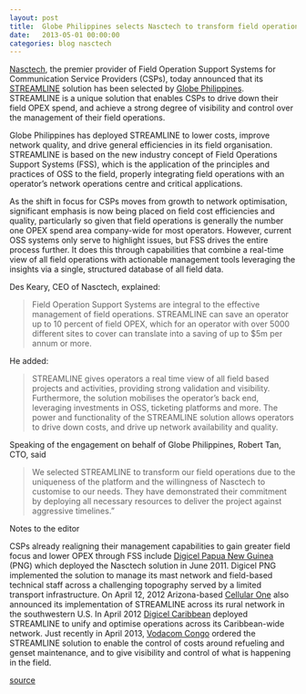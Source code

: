 ```yaml
---
layout: post
title:  Globe Philippines selects Nasctech to transform field operations
date:   2013-05-01 00:00:00
categories: blog nasctech
---
```


[Nasctech][nasctech], the premier provider of Field Operation Support Systems for Communication Service Providers (CSPs), today announced that its [STREAMLINE][streamline] solution has been selected by [Globe Philippines][globe]. STREAMLINE is a unique solution that enables CSPs to drive down their field OPEX spend, and achieve a strong degree of visibility and control over the management of their field operations.

Globe Philippines has deployed STREAMLINE to lower costs, improve network quality, and drive general efficiencies in its field organisation. STREAMLINE is based on the new industry concept of Field Operations Support Systems (FSS), which is the application of the principles and practices of OSS to the field, properly integrating field operations with an operator’s network operations centre and critical applications.

As the shift in focus for CSPs moves from growth to network optimisation, significant emphasis is now being placed on field cost efficiencies and quality, particularly so given that field operations is generally the number one OPEX spend area company-wide for most operators. However, current OSS systems only serve to highlight issues, but FSS drives the entire process further. It does this through capabilities that combine a real-time view of all field operations with actionable management tools leveraging the insights via a single, structured database of all field data.

Des Keary, CEO of Nasctech, explained:
> Field Operation Support Systems are integral to the effective management of field operations. STREAMLINE can save an operator up to 10 percent of field OPEX, which for an operator with over 5000 different sites to cover can translate into a saving of up to $5m per annum or more.

He added:

> STREAMLINE gives operators a real time view of all field based projects and activities, providing strong validation and visibility. Furthermore, the solution mobilises the operator’s back end, leveraging investments in OSS, ticketing platforms and more. The power and functionality of the STREAMLINE solution allows operators to drive down costs, and drive up network availability and quality.

Speaking of the engagement on behalf of Globe Philippines, Robert Tan, CTO, said

> We selected STREAMLINE to transform our field operations due to the uniqueness of the platform and the willingness of Nasctech to customise to our needs. They have demonstrated their commitment by deploying all necessary resources to deliver the project against aggressive timelines.”

Notes to the editor

CSPs already realigning their management capabilities to gain greater field focus and lower OPEX through FSS include [Digicel Papua New Guinea][digicel] (PNG) which deployed the Nasctech solution in June 2011. Digicel PNG implemented the solution to manage its mast network and field-based technical staff across a challenging topography served by a limited transport infrastructure. On April 12, 2012 Arizona-based [Cellular One][cellone] also announced its implementation of STREAMLINE across its rural network in the southwestern U.S. In April 2012 [Digicel Caribbean][digicel] deployed STREAMLINE to unify and optimise operations across its Caribbean-wide network. Just recently in April 2013, [Vodacom Congo][vodacom] ordered the STREAMLINE solution to enable the control of costs around refueling and genset maintenance, and to give visibility and control of what is happening in the field.

[source][source]

[nasctech]: http://nasctech.com
[globe]: https://www.globe.com.ph
[cellone]: http://www.cellularoneonline.com
[streamline]: http://nasctech.com/streamline.html
[digicelpng]: http://www.digicelpng.com
[digicel]: http://www.digicelgroup.com
[vodacom]: https://www.vodacom.cd
[source]: http://nasctech.com/pr_globe1.html
